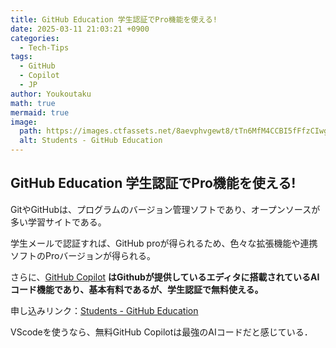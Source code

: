 ```yaml
---
title: GitHub Education 学生認証でPro機能を使える!
date: 2025-03-11 21:03:21 +0900
categories:
  - Tech-Tips
tags:
  - GitHub
  - Copilot
  - JP
author: Youkoutaku
math: true
mermaid: true
image:
  path: https://images.ctfassets.net/8aevphvgewt8/tTn6MfM4CCBI5fFfzCIwg/4046591b58bfcdb3eaaf91fff7ed9979/codespaces.png?w=720&fm=webp&q=90
  alt: Students - GitHub Education
---
```


## GitHub Education 学生認証でPro機能を使える!

GitやGitHubは、プログラムのバージョン管理ソフトであり、オープンソースが多い学習サイトである。

学生メールで認証すれば、GitHub proが得られるため、色々な拡張機能や連携ソフトのProバージョンが得られる。

さらに、[GitHub Copilot](https://github.com/features/copilot) **はGithubが提供しているエディタに搭載されているAIコード機能であり、基本有料であるが、学生認証で無料使える。**

申し込みリンク：[Students - GitHub Education](https://github.com/education/students/)

 VScodeを使うなら、無料GitHub Copilotは最強のAIコードだと感じている．
